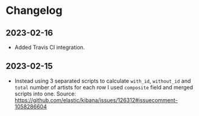# Changelog

## 2023-02-16

* Added Travis CI integration.

## 2023-02-15

* Instead using 3 separated scripts to calculate `with_id`, `without_id` and
  `total` number of artists for each row I used `composite` field and merged
  scripts into one. Source:
  https://github.com/elastic/kibana/issues/126312#issuecomment-1058286604
